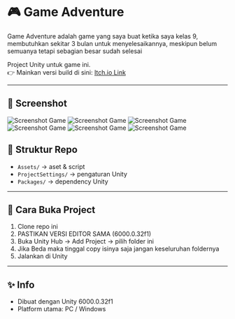 # 🎮 Game Adventure

Game Adventure adalah game yang saya buat ketika saya kelas 9, membutuhkan sekitar 3 bulan untuk menyelesaikannya, meskipun belum semuanya tetapi sebagian besar sudah selesai

Project Unity untuk game ini.  
👉 Mainkan versi build di sini: [Itch.io Link](https://fatihsanstudio.itch.io/game-adventure)

---

## 📸 Screenshot
![Screenshot Game](https://img.itch.zone/aW1hZ2UvMzkyOTA4MS8yMzQyOTQwMy5qcGc=/original/Gv3Eq8.jpg)
![Screenshot Game](https://img.itch.zone/aW1hZ2UvMzkyOTA4MS8yMzQyOTQwNS5qcGc=/original/%2FK0wNQ.jpg)
![Screenshot Game](https://img.itch.zone/aW1hZ2UvMzkyOTA4MS8yMzQyOTQwNi5qcGc=/original/BrxC9i.jpg)
![Screenshot Game](https://img.itch.zone/aW1hZ2UvMzkyOTA4MS8yMzQyOTQwNC5qcGc=/original/E95qAi.jpg)
![Screenshot Game](https://img.itch.zone/aW1hZ2UvMzkyOTA4MS8yMzQyOTQwOC5qcGc=/original/9NxAKD.jpg)
![Screenshot Game](https://img.itch.zone/aW1hZ2UvMzkyOTA4MS8yMzQyOTQwNy5qcGc=/original/cxyRNS.jpg)

## 📂 Struktur Repo
- `Assets/` → aset & script
- `ProjectSettings/` → pengaturan Unity
- `Packages/` → dependency Unity

---

## 🔧 Cara Buka Project
1. Clone repo ini
2. PASTIKAN VERSI EDITOR SAMA (6000.0.32f1)
3. Buka Unity Hub → Add Project → pilih folder ini
4. Jika Beda maka tinggal copy isinya saja jangan keseluruhan foldernya
5. Jalankan di Unity

---

## ✨ Info
- Dibuat dengan Unity 6000.0.32f1
- Platform utama: PC / Windows

